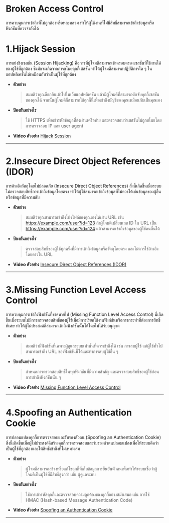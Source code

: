 # Broken Access Control

การควบคุมการเข้าถึงที่ไม่ถูกต้องหรือหละหลวม ทำให้ผู้ใช้งานที่ไม่มีสิทธิ์สามารถเข้าถึงข้อมูลหรือฟังก์ชันที่ควรจำกัดได้

# 1.Hijack Session

การแย่งชิงเซสชัน (Session Hijacking) คือการที่ผู้โจมตีสามารถเข้าครอบครองเซสชันที่ใช้งานได้ของผู้ใช้ที่ถูกต้อง ซึ่งมักจะเกิดจากการขโมยคุกกี้เซสชัน ทำให้ผู้โจมตีสามารถปฏิบัติการใด ๆ ในแอปพลิเคชันได้เหมือนกับว่าเป็นผู้ใช้ที่ถูกต้อง

  - **ตัวอย่าง**
    > สมมติว่าคุณล็อกอินเข้าไปในเว็บแอปพลิเคชัน แล้วมีผู้โจมตีที่สามารถดักจับคุกกี้เซสชันของคุณได้ จากนั้นผู้โจมตีก็สามารถใช้คุกกี้นี้เพื่อเข้าถึงบัญชีของคุณเหมือนกับเป็นคุณเอง

  - **ป้องกันอย่างไร**
    > ใช้ HTTPS เพื่อเข้ารหัสข้อมูลที่ส่งผ่านเครือข่าย และตรวจสอบว่าเซสชันไม่ถูกขโมยโดยการตรวจสอบ IP และ user agent

  - **Video ตัวอย่าง** [Hijack Session](https://youtu.be/YO8rsCMVUyY)
___

# 2.Insecure Direct Object References (IDOR)

การอ้างอิงวัตถุโดยไม่ปลอดภัย (Insecure Direct Object References) สิ่งนี้เกิดขึ้นเมื่อระบบไม่ตรวจสอบสิทธิ์การเข้าถึงข้อมูลโดยตรง ทำให้ผู้ใช้สามารถเข้าถึงข้อมูลที่ไม่ควรได้เช่นข้อมูลของผู้อื่นหรือข้อมูลที่มีความลับ

  - **ตัวอย่าง**
    > สมมติว่าคุณสามารถเข้าถึงโปรไฟล์ของคุณเองได้ผ่าน URL เช่น https://example.com/user?id=123 ถ้าผู้โจมตีเปลี่ยนเลข ID ใน URL เป็น https://example.com/user?id=124 แล้วสามารถเข้าถึงข้อมูลของผู้ใช้คนอื่นได้

  - **ป้องกันอย่างไร**
    > ตรวจสอบสิทธิ์ของผู้ใช้ทุกครั้งที่มีการเข้าถึงข้อมูลหรือวัตถุโดยตรง และไม่ควรใช้อ้างอิงโดยตรงใน URL

  - **Video ตัวอย่าง** [Insecure Direct Object References (IDOR)](https://youtu.be/8fMFLqbd0-Y)
    
___

# 3.Missing Function Level Access Control

การควบคุมการเข้าถึงฟังก์ชันที่ขาดหายไป (Missing Function Level Access Control) นี่เกิดขึ้นเมื่อระบบไม่มีการตรวจสอบสิทธิ์ของผู้ใช้เมื่อมีการเรียกใช้งานฟังก์ชันหรือการกระทำที่ต้องการสิทธิ์พิเศษ ทำให้ผู้ไม่ประสงค์ดีสามารถเข้าถึงฟังก์ชันนั้นได้โดยไม่ได้รับอนุญาต

  - **ตัวอย่าง**
    >สมมติว่ามีฟังก์ชันที่เฉพาะผู้ดูแลระบบเท่านั้นที่ควรเข้าถึงได้ เช่น การลบผู้ใช้ แต่ผู้ใช้ทั่วไปสามารถเข้าถึง URL ของฟังก์ชันนี้ได้และทำการลบผู้ใช้อื่น ๆ
    
  - **ป้องกันอย่างไร**
    > กำหนดการตรวจสอบสิทธิ์ในทุกฟังก์ชันที่มีความสำคัญ และตรวจสอบสิทธิ์ของผู้ใช้ก่อนการเข้าถึงฟังก์ชันนั้น ๆ
    
  - **Video ตัวอย่าง** [Missing Function Level Access Control](https://youtu.be/C-MTbhfXbgg)

___

# 4.Spoofing an Authentication Cookie

การปลอมแปลงคุกกี้การตรวจสอบและรับรองตัวตน (Spoofing an Authentication Cookie) สิ่งนี้เกิดขึ้นเมื่อผู้ไม่ประสงค์ดีสร้างคุกกี้การตรวจสอบและรับรองตัวตนปลอมแปลงเพื่อให้ระบบคิดว่าเป็นผู้ใช้ที่ถูกต้องและให้สิทธิ์เข้าถึงที่ไม่เหมาะสม

  - **ตัวอย่าง**
    > ผู้โจมตีสามารถสร้างหรือแก้ไขคุกกี้ที่เก็บข้อมูลการยืนยันตัวตนเพื่อทำให้ระบบเชื่อว่าผู้โจมตีเป็นผู้ใช้ที่มีสิทธิ์สูงกว่า เช่น ผู้ดูแลระบบ
    
  - **ป้องกันอย่างไร**
    > ใช้การเข้ารหัสคุกกี้และตรวจสอบความถูกต้องของคุกกี้อย่างสม่ำเสมอ เช่น การใช้ HMAC (Hash-based Message Authentication Code)
    
  - **Video ตัวอย่าง** [Spoofing an Authentication Cookie](https://youtu.be/-n4OmhUN3vA)
    
___
